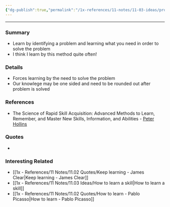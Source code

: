 ```yaml
---
{"dg-publish":true,"permalink":"/1x-references/11-notes/11-03-ideas/problem-based-learning/","title":"Problem based learning","created":"2024-02-14T20:18:25.186+03:00","updated":"2024-02-14T20:18:25.186+03:00"}
---
```


---

### Summary
- Learn by identifying a problem and learning what you need in order to solve the problem
- I think I learn by this method quite often!

### Details
- Forces learning by the need to solve the problem
- Our knowlege may be one sided and need to be rounded out after problem is solved

### References
- The Science of Rapid Skill Acquisition: Advanced Methods to Learn, Remember, and Master New Skills, Information, and Abilities - [Peter Hollins](https://www.goodreads.com/author/show/16593818.Peter_Hollins)

### Quotes
-

### Interesting Related
- [[1x - References/11 Notes/11.02 Quotes/Keep learning - James Clear\|Keep learning - James Clear]]
- [[1x - References/11 Notes/11.03 Ideas/How to learn a skill\|How to learn a skill]]
- [[1x - References/11 Notes/11.02 Quotes/How to learn - Pablo Picasso\|How to learn - Pablo Picasso]]